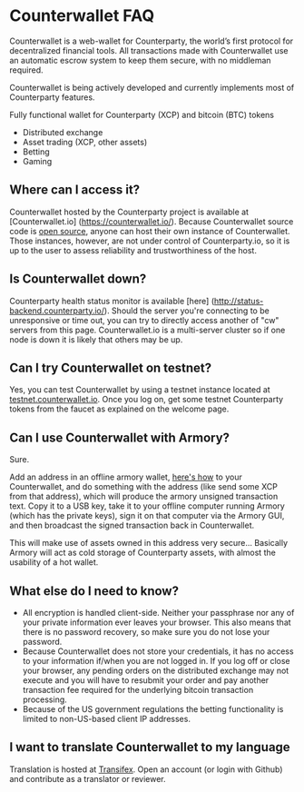 Counterwallet FAQ
==================

Counterwallet is a web-wallet for Counterparty, the world’s first protocol for decentralized financial tools. All transactions made with Counterwallet use an automatic escrow system to keep them secure, with no middleman required.

Counterwallet is being actively developed and currently implements most of Counterparty features.

Fully functional wallet for Counterparty (XCP) and bitcoin (BTC) tokens

- Distributed exchange
- Asset trading (XCP, other assets)
- Betting
- Gaming

Where can I access it?
--------------------------

Counterwallet hosted by the Counterparty project is available at [Counterwallet.io] (https://counterwallet.io/). Because Counterwallet source code is [open source](https://github.com/CounterpartyXCP/counterwallet/), anyone can host their own instance of Counterwallet. Those instances, however, are not under control of Counterparty.io, so it is up to the user to assess reliability and trustworthiness of the host.

Is Counterwallet down?
-----------------------

Counterparty health status monitor is available [here] (http://status-backend.counterparty.io/). Should the server you're connecting to be unresponsive or time out, you can try to directly access another of "cw" servers from this page. Counterwallet.io is a multi-server cluster so if one node is down it is likely that others may be up.

Can I try Counterwallet on testnet?
------------------------------------------

Yes, you can test Counterwallet by using a testnet instance located at [testnet.counterwallet.io](https://testnet.counterwallet.io/). Once you log on, get some testnet Counterparty tokens from the faucet as explained on the welcome page.

Can I use Counterwallet with Armory?
------------------------------------------

Sure.

Add an address in an offline armory wallet, [here's how](https://bitcoinarmory.com/about/using-our-wallet/)
to your Counterwallet, and do something with the address (like send some XCP from that address), which will produce the armory unsigned transaction text. Copy it to a USB key, take it to your offline computer running Armory (which has the private keys), sign it on that computer via the Armory GUI, and then broadcast the signed transaction back in Counterwallet.

This will make use of assets owned in this address very secure... Basically Armory will act as cold storage of Counterparty assets, with almost the usability of a hot wallet.

What else do I need to know?
------------------------------

- All encryption is handled client-side. Neither your passphrase nor any of your private information ever leaves your browser. This also means that there is no password recovery, so make sure you do not lose your password.
- Because Counterwallet does not store your credentials, it has no access to your information if/when you are not logged in. If you log off or close your browser, any pending orders on the distributed exchange may not execute and you will have to resubmit your order and pay another transaction fee required for the underlying bitcoin transaction processing.
- Because of the US government regulations the betting functionality is limited to non-US-based client IP addresses.

I want to translate Counterwallet to my language
-------------------------------------------------

Translation is hosted at [Transifex](https://www.transifex.com/organization/counterparty/dashboard/counterwallet). Open an account (or login with
Github) and contribute as a translator or reviewer.
